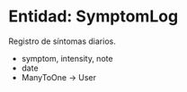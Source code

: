 # Entidad: SymptomLog

Registro de síntomas diarios.

- symptom, intensity, note
- date
- ManyToOne → User
